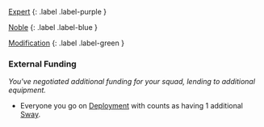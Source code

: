 [Expert](Game/Advancement-List?Expert=true)
{: .label .label-purple }

[Noble](Game/Noble)
{: .label .label-blue }

[Modification](Game/Advancement-List?Modification=true)
{: .label .label-green }

### External Funding

_You've negotiated additional funding for your squad, lending to additional equipment._

- Everyone you go on [Deployment](Game/Deployment) with counts as having 1 additional [Sway](Game/Blocks/Sway).
